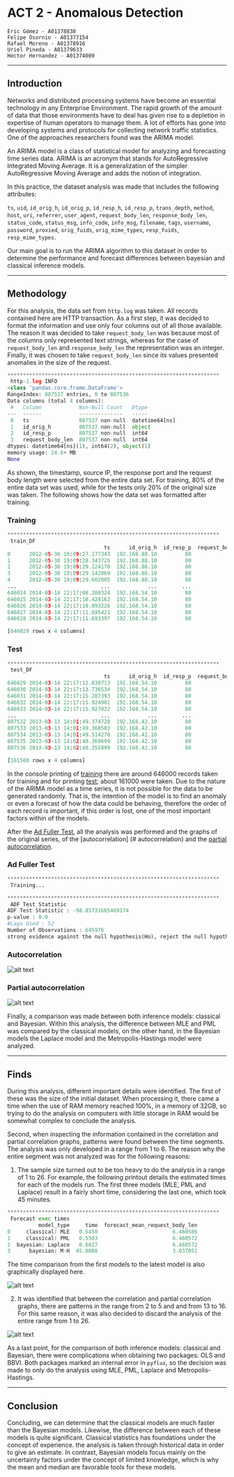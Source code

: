 # ACT 2 - Anomalous Detection

    Eric Gómez - A01378838
    Felipe Osornio - A01377154  
    Rafael Moreno - A01378916  
    Uriel Pineda - A01379633
    Hector Hernandez - A01374009

---
## Introduction

Networks and distributed processing systems have become an essential technology in any Enterprise Environment. The rapid growth of the amount of data that those environments have to deal has given rise to a depletion in expertise of human operators to manage them. A lot of efforts has gone into developing systems and protocols for collecting network traffic statistics. One of the approaches researchers found was the ARIMA model.

An ARIMA model is a class of statistical model for analyzing and forecasting time series data. ARIMA is an acronym that stands for AutoRegressive Integrated Moving Average. It is a generalization of the simpler AutoRegressive Moving Average and adds the notion of integration.

In this practice, the dataset analysis was made that includes the following attributes: 

`ts`, `uid`, `id_orig_h`, `id_orig_p`, `id_resp_h`, `id_resp_p`, `trans_depth`, `method`, `host`, `uri`, `referrer`, `user_agent`, `request_body_len`, `response_body_len`, `status_code`, `status_msg`, `info_code`, `info_msg`, `filename`, `tags`, `username`, `password`, `proxied`, `orig_fuids`, `orig_mime_types`, `resp_fuids`, `resp_mime_types`.

Our main goal is to run the ARIMA algorithm to this dataset in order to determine the performance and forecast differences between bayesian and classical inference models.

---
## Methodology

For this analysis, the data set from `http.log` was taken. All records contained here are HTTP transaction. As a first step, it was decided to format the information and use only four columns out of all those available. The reason it was decided to take `request_body_len` was because most of the columns only represented text strings, whereas for the case of` request_body_len` and `response_body_len` the representation was an integer. Finally, it was chosen to take `request_body_len` since its values ​​presented anomalies in the size of the request. 

```python
******************************************************************** 
 http-1.log INFO
<class 'pandas.core.frame.DataFrame'>
RangeIndex: 807537 entries, 0 to 807536
Data columns (total 4 columns):
 #   Column            Non-Null Count   Dtype         
---  ------            --------------   -----         
 0   ts                807537 non-null  datetime64[ns]
 1   id_orig_h         807537 non-null  object        
 2   id_resp_p         807537 non-null  int64         
 3   request_body_len  807537 non-null  int64         
dtypes: datetime64[ns](1), int64(2), object(1)
memory usage: 24.6+ MB
None
```

As shown, the timestamp, source IP, the response port and the request body length were selected from the entire data set. For training, 80% of the entire data set was used, while for the tests only 20% of the original size was taken. The following shows how the data set was formatted after training.

### Training

```python
******************************************************************** 
 train_DF
                               ts      id_orig_h  id_resp_p  request_body_len
0      2012-05-30 19:09:27.177343  192.168.88.10         80                 0
1      2012-05-30 19:09:28.343725  192.168.88.10         80                 0
2      2012-05-30 19:09:29.124170  192.168.88.10         80                 0
3      2012-05-30 19:09:29.142869  192.168.88.10         80                 0
4      2012-05-30 19:09:29.602005  192.168.88.10         80                 0
...                           ...            ...        ...               ...
646024 2014-03-14 22:17:08.208324  192.168.54.10         80                 0
646025 2014-03-14 22:17:10.428163  192.168.54.10         80                 0
646026 2014-03-14 22:17:10.893226  192.168.54.10         80                 0
646027 2014-03-14 22:17:11.695421  192.168.54.10         80                 0
646028 2014-03-14 22:17:11.693397  192.168.54.10         80                 0

[646029 rows x 4 columns]
``` 

### Test

```python
******************************************************************** 
 test_DF
                               ts      id_orig_h  id_resp_p  request_body_len
646029 2014-03-14 22:17:12.630713  192.168.54.10         80                 0
646030 2014-03-14 22:17:13.736534  192.168.54.10         80                 0
646031 2014-03-14 22:17:15.287393  192.168.54.10         80                 0
646032 2014-03-14 22:17:15.924981  192.168.54.10         80                 0
646033 2014-03-14 22:17:15.927022  192.168.54.10         80                 0
...                           ...            ...        ...               ...
807532 2013-03-13 14:01:49.374728  192.168.42.10         80                 0
807533 2013-03-13 14:01:49.368503  192.168.42.10         80                 0
807534 2013-03-13 14:01:49.514270  192.168.42.10         80                 0
807535 2013-03-13 14:02:48.369699  192.168.42.10         80                 0
807536 2013-03-13 14:02:48.355899  192.168.42.10         80                 0

[161508 rows x 4 columns]
```

In the console printing of [training](#training) there are around 646000 records taken for training and for printing [test](#test); about 161000 were taken. Due to the nature of the ARIMA model as a time series, it is not possible for the data to be generated randomly. That is, the intention of the model is to find an anomaly or even a forecast of how the data could be behaving, therefore the order of each record is important, if this order is lost, one of the most important factors within of the models.

After the [Ad Fuller Test](#ad-fuller-test), all the analysis was performed and the graphs of the original series, of the [autocorrelation] (# autocorrelation) and the [partial autocorrelation](#partial-autocorrelation).

### Ad Fuller Test

```python
******************************************************************** 
 Training...

******************************************************************** 
 ADF Test Statistic
ADF Test Statistic : -98.85731665469174
p-value : 0.0
#Lags Used : 52
Number of Observations : 645976
strong evidence against the null hypothesis(Ho), reject the null hypothesis. Data is stationary
```

### Autocorrelation

![alt text](./img/acf_zoom.png)

### Partial autocorrelation

![alt text](./img/pacf_zoom.png)

Finally, a comparison was made between both inference models: classical and Bayesian. Within this analysis, the difference between MLE and PML was compared by the classical models, on the other hand, in the Bayesian models the Laplace model and the Metropolis-Hastings model were analyzed.

---
## Finds

During this analysis, different important details were identified. The first of these was the size of the initial dataset. When processing it, there came a time when the use of RAM memory reached 100%, in a memory of 32GB, so trying to do the analysis on computers with little storage in RAM would be somewhat complex to conclude the analysis.

Second, when inspecting the information contained in the correlation and partial correlation graphs, patterns were found between the time segments. The analysis was only developed in a range from 1 to 6. The reason why the entire segment was not analyzed was for the following reasons:

1. The sample size turned out to be too heavy to do the analysis in a range of 1 to 26. For example, the following printout details the estimated times for each of the models run. The first three models (MLE, PML and Laplace) result in a fairly short time, considering the last one, which took 45 minutes.

```python
******************************************************************** 
 Forecast exec times
          model_type     time  forecast_mean_request_body_len
0     classical: MLE   0.5450                        6.460586
1     classical: PML   0.5503                        6.460572
2  bayesian: Laplace   0.6027                        6.460572
3      bayesian: M-H  45.0088                        3.037051
```

The time comparison from the first models to the latest model is also graphically displayed here.

![alt text](./img/time.png)

2. It was identified that between the correlation and partial correlation graphs, there are patterns in the range from 2 to 5 and and from 13 to 16. For this same reason, it was also decided to discard the analysis of the entire range from 1 to 26.

![alt text](./img/pattern.png)

As a last point, for the comparison of both inference models: classical and Bayesian, there were complications when obtaining two packages: OLS and BBVI. Both packages marked an internal error in `pyflux`, so the decision was made to only do the analysis using MLE, PML, Laplace and Metropolis-Hastings.

---
## Conclusion

Concluding, we can determine that the classical models are much faster than the Bayesian models. Likewise, the difference between each of these models is quite significant. Classical statistics has foundations under the concept of experience. the analysis is taken through historical data in order to give an estimate. In contrast, Bayesian models focus mainly on the uncertainty factors under the concept of limited knowledge, which is why the mean and median are favorable tools for these models.